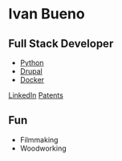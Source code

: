 # Ivan Bueno
 
## Full Stack Developer 

 * <a href="">Python</a>
 * <a href="">Drupal</a>
 * <a href="">Docker</a>

 <a href="" id="view-on-linkedin" class="button"><span>LinkedIn</span></a>
 <a href="" id="view-on-patents" class="button"><span>Patents</span></a>
 
## Fun

 * Filmmaking
 * Woodworking
 
